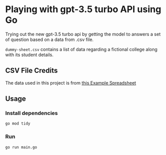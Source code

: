 # Playing with gpt-3.5 turbo API using Go

Trying out the new gpt-3.5 turbo api by getting the model to answers a set of question based on a data from .csv file.

`dummy-sheet.csv` contains a list of data regarding a fictional college along with its student details.

## CSV File Credits

The data used in this project is from [this Example Spreadsheet](https://docs.google.com/spreadsheets/d/1BxiMVs0XRA5nFMdKvBdBZjgmUUqptlbs74OgvE2upms/edit#gid=0)

## Usage

### Install dependencies

```bash
go mod tidy
```

### Run

```bash
go run main.go
```

